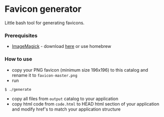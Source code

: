 # Favicon generator

Little bash tool for generating favicons.

### Prerequisites

- [ImageMagick](https://www.imagemagick.org/) - download [here](https://www.imagemagick.org/script/download.php) or use homebrew

### How to use

- copy your PNG favicon (minimum size 196x196) to this catalog and rename it to `favicon-master.png`
- run

```bash
$ ./generate
```

- copy all files from `output` catalog to your application
- copy html code from `code.html` to HEAD html section of your application and modify href's to match your application structure

